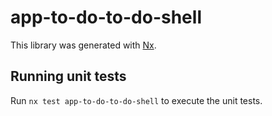# app-to-do-to-do-shell

This library was generated with [Nx](https://nx.dev).

## Running unit tests

Run `nx test app-to-do-to-do-shell` to execute the unit tests.
